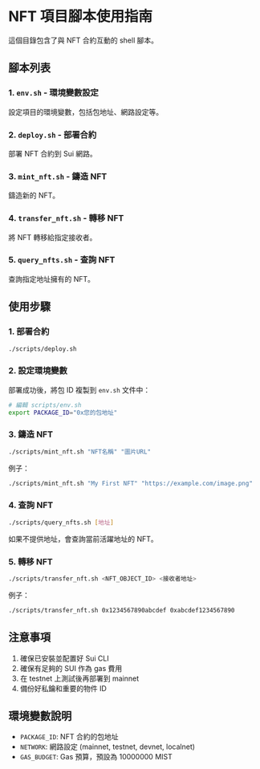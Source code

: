 # NFT 項目腳本使用指南

這個目錄包含了與 NFT 合約互動的 shell 腳本。

## 腳本列表

### 1. `env.sh` - 環境變數設定
設定項目的環境變數，包括包地址、網路設定等。

### 2. `deploy.sh` - 部署合約
部署 NFT 合約到 Sui 網路。

### 3. `mint_nft.sh` - 鑄造 NFT
鑄造新的 NFT。

### 4. `transfer_nft.sh` - 轉移 NFT
將 NFT 轉移給指定接收者。

### 5. `query_nfts.sh` - 查詢 NFT
查詢指定地址擁有的 NFT。

## 使用步驟

### 1. 部署合約
```bash
./scripts/deploy.sh
```

### 2. 設定環境變數
部署成功後，將包 ID 複製到 `env.sh` 文件中：
```bash
# 編輯 scripts/env.sh
export PACKAGE_ID="0x您的包地址"
```

### 3. 鑄造 NFT
```bash
./scripts/mint_nft.sh "NFT名稱" "圖片URL"
```

例子：
```bash
./scripts/mint_nft.sh "My First NFT" "https://example.com/image.png"
```

### 4. 查詢 NFT
```bash
./scripts/query_nfts.sh [地址]
```

如果不提供地址，會查詢當前活躍地址的 NFT。

### 5. 轉移 NFT
```bash
./scripts/transfer_nft.sh <NFT_OBJECT_ID> <接收者地址>
```

例子：
```bash
./scripts/transfer_nft.sh 0x1234567890abcdef 0xabcdef1234567890
```

## 注意事項

1. 確保已安裝並配置好 Sui CLI
2. 確保有足夠的 SUI 作為 gas 費用
3. 在 testnet 上測試後再部署到 mainnet
4. 備份好私鑰和重要的物件 ID

## 環境變數說明

- `PACKAGE_ID`: NFT 合約的包地址
- `NETWORK`: 網路設定 (mainnet, testnet, devnet, localnet)
- `GAS_BUDGET`: Gas 預算，預設為 10000000 MIST

